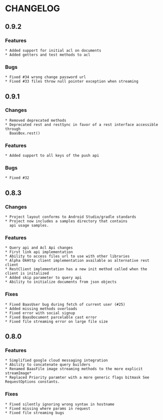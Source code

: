 # CHANGELOG

## 0.9.2


### Features
    * Added support for initial acl on documents
    * Added getters and test methods to acl
    
### Bugs
    * Fixed #34 wrong change password url
    * Fixed #33 files throw null pointer exception when streaming
    
    
## 0.9.1

### Changes
    * Removed deprecated methods
    * Deprecated rest and restSync in favor of a rest interface accessible through
      BaasBox.rest()

### Features
    * Added support to all keys of the push api

### Bugs
    * Fixed #32


## 0.8.3

### Changes
    * Project layout conforms to Android Studio/gradle standards
    * Project now includes a samples directory that contains
      api usage samples.

### Features
    * Query api and Acl Api changes
    * First link api implementation
    * Ability to access files url to use with other libraries
    * Alpha OkHttp client implementation available as alternative rest client
    * RestClient implementation has a new init method called when the client is initalized
    * Added skip parameter to query api
    * Ability to initialize documents from json objects

### Fixes
    * Fixed BaasUser bug during fetch of current user (#25)
    * Added missing methods overloads
    * Fixed error with social signup
    * Fixed BaasDocument parcelable cast error
    * Fixed file streaming error on large file size

## 0.8.0

### Features
    * Simplified google cloud messaging integration
    * Ability to concatenate query builders
    * Renamed BaasFile image streaming methods to the more explicit streamImage*
    * Replaced Priority paramter with a more generic flags bitmask See RequestOptions constants.
    
### Fixes
    * Fixed silently ignoring wrong syntax in hostname
    * Fixed missing where params in request
    * Fixed file streaming bugs
